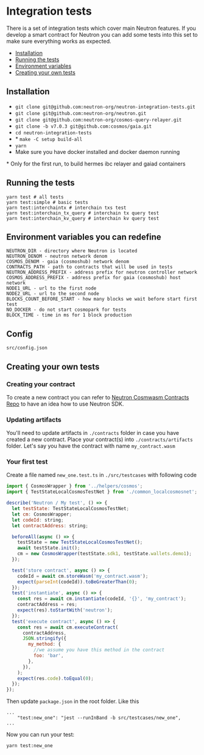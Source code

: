 # Integration tests
There is a set of integration tests which cover main Neutron features. If you develop a smart contract for Neutron you can add some tests into this set to make sure everything works as expected.

* [Installation](#Installation)
* [Running the tests](#Running-the-tests)
* [Environment variables](#Environment-variables-you-can-redefine)
* [Creating your own tests](#Creating-your-own-tests)

## Installation
* `git clone git@github.com:neutron-org/neutron-integration-tests.git`
* `git clone git@github.com:neutron-org/neutron.git`
* `git clone git@github.com:neutron-org/cosmos-query-relayer.git`
* `git clone -b v7.0.3 git@github.com:cosmos/gaia.git`
* `cd neutron-integration-tests`
* \* `make -C setup build-all`
* `yarn`
* Make sure you have docker installed and docker daemon running

\* Only for the first run, to build hermes ibc relayer and gaiad containers

## Running the tests

```
yarn test # all tests
yarn test:simple # basic tests
yarn test:interchaintx # interchain txs test
yarn test:interchain_tx_query # interchain tx query test
yarn test:interchain_kv_query # interchain kv query test
```
## Environment variables you can redefine

```
NEUTRON_DIR - directory where Neutron is located
NEUTRON_DENOM - neutron network denom
COSMOS_DENOM - gaia (cosmoshub) network denom
CONTRACTS_PATH - path to contracts that will be used in tests
NEUTRON_ADDRESS_PREFIX - address prefix for neutron controller network
COSMOS_ADDRESS_PREFIX - address prefix for gaia (cosmoshub) host network
NODE1_URL - url to the first node
NODE2_URL - url to the second node
BLOCKS_COUNT_BEFORE_START - how many blocks we wait before start first test
NO_DOCKER - do not start cosmopark for tests
BLOCK_TIME - time in ms for 1 block production
```

## Config

```
src/config.json
```

## Creating your own tests
### Creating your contract
To create a new contract you can refer to [Neutron Cosmwasm Contracts Repo](https://github.com/neutron-org/neutron-sdk) to have an idea how to use Neutron SDK.

### Updating artifacts
You'll need to update artifacts in `./contracts` folder in case you have created a new contract. Place your contract(s) into `./contracts/artifacts` folder. Let's say you have the contract  with name `my_contract.wasm`

### Your first test
Create a file named `new_one.test.ts` in `./src/testcases` with following code 
```js
import { CosmosWrapper } from '../helpers/cosmos';
import { TestStateLocalCosmosTestNet } from './common_localcosmosnet';

describe('Neutron / My test', () => {
  let testState: TestStateLocalCosmosTestNet;
  let cm: CosmosWrapper;
  let codeId: string;
  let contractAddress: string;

  beforeAll(async () => {
    testState = new TestStateLocalCosmosTestNet();
    await testState.init();
    cm = new CosmosWrapper(testState.sdk1, testState.wallets.demo1);
  });

  test('store contract', async () => {
    codeId = await cm.storeWasm('my_contract.wasm');
    expect(parseInt(codeId)).toBeGreaterThan(0);
  });
  test('instantiate', async () => {
    const res = await cm.instantiate(codeId, '{}', 'my_contract');
    contractAddress = res;
    expect(res).toStartWith('neutron');
  });
  test('execute contract', async () => {
    const res = await cm.executeContract(
      contractAddress,
      JSON.stringify({
        my_method: {
          //we assume you have this method in the contract
          foo: 'bar',
        },
      }),
    );
    expect(res.code).toEqual(0);
  });
});

```

Then update `package.json` in the root folder. Like this
```
...
    "test:new_one": "jest --runInBand -b src/testcases/new_one",
...
```
Now you can run your test:
```bash
yarn test:new_one
```
